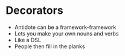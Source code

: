 # Decorators

- Antidote can be a framework-framework
- Lets you make your own nouns and verbs
- Like a DSL
- People then fill in the planks
